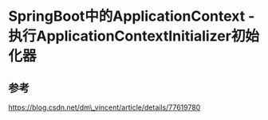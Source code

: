 # SpringBoot中的ApplicationContext - 执行ApplicationContextInitializer初始化器

## 参考

https://blog.csdn.net/dm\_vincent/article/details/77619780

